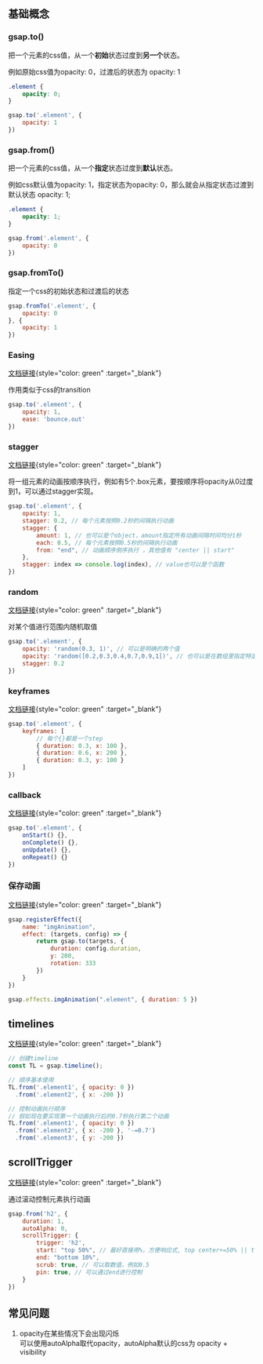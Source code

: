 ## 基础概念

### gsap.to()
把一个元素的css值，从一个**初始**状态过度到**另一个**状态。

例如原始css值为opacity: 0，过渡后的状态为 opacity: 1
```css
.element {
    opacity: 0;
}
```
```js
gsap.to('.element', {
    opacity: 1
})
```

### gsap.from()
把一个元素的css值，从一个**指定**状态过度到**默认**状态。

例如css默认值为opacity: 1，指定状态为opacity: 0，那么就会从指定状态过渡到默认状态 opacity: 1;
```css
.element {
    opacity: 1;
}
```
```js
gsap.from('.element', {
    opacity: 0
})
```

### gsap.fromTo()
指定一个css的初始状态和过渡后的状态
```js
gsap.fromTo('.element', {
    opacity: 0
}, {
    opacity: 1
})
```

### Easing
[文档链接](https://gsap.com/resources/getting-started/Easing){style="color: green" :target="\_blank"}
<br />

作用类似于css的transition
```js
gsap.to('.element', {
    opacity: 1,
    ease: 'bounce.out'
})
```

### stagger
[文档链接](https://gsap.com/resources/getting-started/Staggers){style="color: green" :target="\_blank"}
<br />

将一组元素的动画按顺序执行，例如有5个.box元素，要按顺序将opacity从0过度到1，可以通过stagger实现。
```js
gsap.to('.element', {
    opacity: 1,
    stagger: 0.2, // 每个元素按照0.2秒的间隔执行动画
    stagger: {
        amount: 1, // 也可以是个object，amount指定所有动画间隔时间均分1秒
        each: 0.5, // 每个元素按照0.5秒的间隔执行动画
        from: "end", // 动画顺序倒序执行 ，其他值有 "center || start"
    },
    stagger: index => console.log(index), // value也可以是个函数
})
```

### random
[文档链接](https://gsap.com/docs/v3/GSAP/UtilityMethods/random()){style="color: green" :target="\_blank"}
<br />

对某个值进行范围内随机取值
```js
gsap.to('.element', {
    opacity: 'random(0.3, 1)', // 可以是明确的两个值
    opacity: 'random([0.2,0.3,0.4,0.7,0.9,1])', // 也可以是在数组里指定特定的值
    stagger: 0.2
})
```

### keyframes
[文档链接](https://gsap.com/resources/keyframes){style="color: green" :target="\_blank"}
<br />

```js
gsap.to('.element', {
    keyframes: [
        // 每个{}都是一个step
        { duration: 0.3, x: 100 },
        { duration: 0.6, x: 200 },
        { duration: 0.3, y: 100 }
    ]
})
```

### callback
[文档链接](https://gsap.com/resources/getting-started/control){style="color: green" :target="\_blank"}
<br />

```js
gsap.to('.element', {
    onStart() {},
    onComplete() {},
    onUpdate() {},
    onRepeat() {}
})
```

### 保存动画
[文档链接](https://gsap.com/docs/v3/GSAP/gsap.registerEffect()){style="color: green" :target="\_blank"}
<br />

```js
gsap.registerEffect({
    name: "imgAnimation",
    effect: (targets, config) => {
        return gsap.to(targets, {
            duration: config.duration,
            y: 200,
            rotation: 333
        })
    }
})

gsap.effects.imgAnimation(".element", { duration: 5 })
```

## timelines
[文档链接](https://gsap.com/docs/v3/GSAP/Timeline){style="color: green" :target="\_blank"}
<br />

```js
// 创建timeline
const TL = gsap.timeline();

// 顺序基本使用
TL.from('.element1', { opacity: 0 })
  .from('.element2', { x: -200 })

// 控制动画执行顺序
// 假如现在要实现第一个动画执行后的0.7秒执行第二个动画
TL.from('.element1', { opacity: 0 })
  .from('.element2', { x: -200 }, '-=0.7')
  .from('.element3', { y: -200 })
```

## scrollTrigger
[文档链接](https://gsap.com/resources/st-mistakes){style="color: green" :target="\_blank"}
<br />

通过滚动控制元素执行动画

```js
gsap.from('h2', {
    duration: 1,
    autoAlpha: 0,
    scrollTrigger: {
        trigger: 'h2',
        start: "top 50%", // 最好直接用%，方便响应式, top center+=50% || top bottom-=20%
        end: "bottom 10%",
        scrub: true, // 可以取数值，例如0.5
        pin: true, // 可以通过end进行控制
    }
})
```

## 常见问题
1. opacity在某些情况下会出现闪烁
   <br />
   可以使用autoAlpha取代opacity，autoAlpha默认的css为 opacity + visibility
